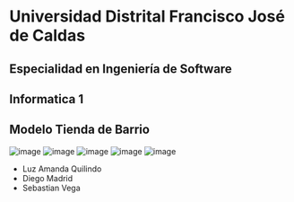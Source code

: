 # Universidad Distrital Francisco José de Caldas

## Especialidad en Ingeniería de Software

## Informatica 1

## Modelo Tienda de Barrio
![image](https://user-images.githubusercontent.com/41120463/120081096-538d1080-c081-11eb-9461-b842048b5aac.png)
![image](https://user-images.githubusercontent.com/41120463/120081106-5d167880-c081-11eb-9f03-d5957daf3e4e.png)
![image](https://user-images.githubusercontent.com/41120463/120081123-699ad100-c081-11eb-8223-517c7237e56f.png)
![image](https://user-images.githubusercontent.com/41120463/120081129-73243900-c081-11eb-8dbc-777b13e068d4.png)
![image](https://user-images.githubusercontent.com/41120463/120081137-79b2b080-c081-11eb-81e3-c90a789d35b3.png)





- Luz Amanda Quilindo
- Diego Madrid
- Sebastian Vega

